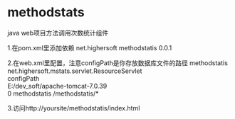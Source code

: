 # methodstats
java web项目方法调用次数统计组件

1.在pom.xml里添加依赖	
	<dependency>
		<groupId>net.highersoft</groupId>
		<artifactId>methodstatis</artifactId>
		<version>0.0.1</version>
	</dependency>
	
2.在web.xml里配置，注意configPath是你存放数据库文件的路径
	<servlet>
		<servlet-name>methodstatis</servlet-name>
		<servlet-class>net.highersoft.mstats.servlet.ResourceServlet</servlet-class>
		<init-param>  
	       <param-name>configPath</param-name>  
	       <param-value>E:/dev_soft/apache-tomcat-7.0.39</param-value>  
	    </init-param>
	    <load-on-startup>0</load-on-startup> 
	</servlet>
	<servlet-mapping>
		<servlet-name>methodstatis</servlet-name>
		<url-pattern>/methodstatis/*</url-pattern>
	</servlet-mapping>

3.访问http://yoursite/methodstatis/index.html	